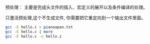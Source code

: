 预处理： 主要是完成头文件的插入、宏定义的展开以及条件编译的处理。

只激活预处理,这个不生成文件, 你需要把它重定向到一个输出文件里面。
```sh
gcc -E hello.c > pianoapan.txt 
gcc -E hello.c | more 
gcc -E hello.c -o hello.i 
```